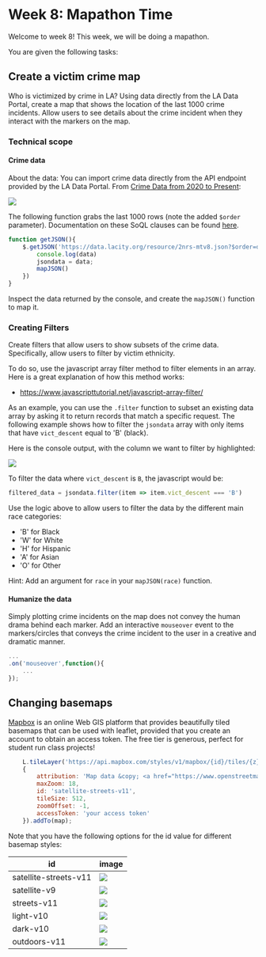 # Week 8: Mapathon Time

Welcome to week 8! This week, we will be doing a mapathon.

You are given the following tasks:

## Create a victim crime map

Who is victimized by crime in LA? Using data directly from the LA Data Portal, create a map that shows the location of the last 1000 crime incidents. Allow users to see details about the crime incident when they interact with the markers on the map.

### Technical scope

#### Crime data

About the data: You can import crime data directly from the API endpoint provided by the LA Data Portal. From [Crime Data from 2020 to Present](https://data.lacity.org/Public-Safety/Crime-Data-from-2020-to-Present/2nrs-mtv8):

<kbd><img src="images/crime-api.png">

The following function grabs the last 1000 rows (note the added `$order` parameter). Documentation on these SoQL clauses can be found [here](https://dev.socrata.com/docs/queries/).

```js
function getJSON(){
	$.getJSON('https://data.lacity.org/resource/2nrs-mtv8.json?$order=date_rptd%20desc',function(data){
		console.log(data)
		jsondata = data;
		mapJSON()
	})
}
```

Inspect the data returned by the console, and create the `mapJSON()` function to map it.


### Creating Filters
Create filters that allow users to show subsets of the crime data. Specifically, allow users to filter by victim ethnicity.

To do so, use the javascript array filter method to filter elements in an array. Here is a great explanation of how this method works:

- https://www.javascripttutorial.net/javascript-array-filter/

As an example, you can use the `.filter` function to subset an existing data array by asking it to return records that match a specific request. The following example shows how to filter the `jsondata` array with only items that have `vict_descent` equal to 'B' (black).

Here is the console output, with the column we want to filter by highlighted:

<kbd><img src="images/filterby.png"></kbd>

To filter the data where `vict_descent` is `B`, the javascript would be:

```js
filtered_data = jsondata.filter(item => item.vict_descent === 'B')
```

Use the logic above to allow users to filter the data by the different main race categories:
- 'B' for Black
- 'W' for White
- 'H' for Hispanic
- 'A' for Asian
- 'O' for Other

Hint: Add an argument for `race` in your `mapJSON(race)` function.

#### Humanize the data

Simply plotting crime incidents on the map does not convey the human drama behind each marker. Add an interactive `mouseover` event to the markers/circles that conveys the crime incident to the user in a creative and dramatic manner.

```js
...
.on('mouseover',function(){
	...
});
```

## Changing basemaps

[Mapbox](https://www.mapbox.com/) is an online Web GIS platform that provides beautifully tiled basemaps that can be used with leaflet, provided that you create an account to obtain an access token. The free tier is generous, perfect for student run class projects!

```js
	L.tileLayer('https://api.mapbox.com/styles/v1/mapbox/{id}/tiles/{z}/{x}/{y}?access_token={accessToken}',
	{
		attribution: 'Map data &copy; <a href="https://www.openstreetmap.org/copyright">OpenStreetMap</a> contributors, Imagery © <a href="https://www.mapbox.com/">Mapbox</a>',
		maxZoom: 18,
		id: 'satellite-streets-v11',
		tileSize: 512,
		zoomOffset: -1,
		accessToken: 'your access token'
	}).addTo(map);
```

Note that you have the following options for the id value for different basemap styles:

id | image
--- | ---
satellite-streets-v11 | <img src="images/satellite-streets.png">
satellite-v9 | <img src="images/satellite.png">
streets-v11 | <img src="images/streets.png">
light-v10 | <img src="images/light.png">
dark-v10 | <img src="images/dark.png">
outdoors-v11 | <img src="images/outdoors.png">
